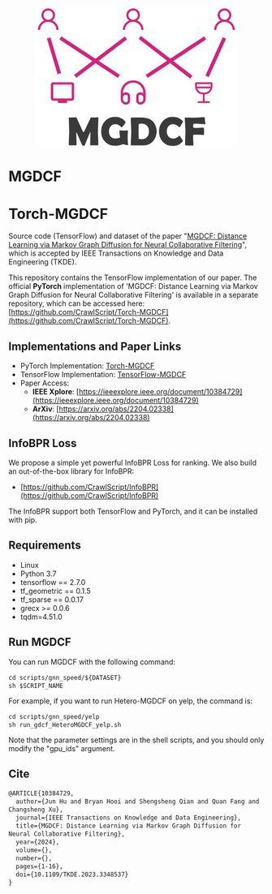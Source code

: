 <p align="center">
<img src="MGDCF_LOGO.png" width="400"/>
</p>

# MGDCF
# Torch-MGDCF
Source code (TensorFlow) and dataset of the paper "[MGDCF: Distance Learning via Markov Graph Diffusion for Neural Collaborative Filtering](https://arxiv.org/abs/2204.02338)", which is accepted by IEEE Transactions on Knowledge and Data Engineering (TKDE).


This repository contains the TensorFlow implementation of our paper. The official **PyTorch** implementation of 'MGDCF: Distance Learning via Markov Graph Diffusion for Neural Collaborative Filtering' is available in a separate repository, which can be accessed here: [https://github.com/CrawlScript/Torch-MGDCF](https://github.com/CrawlScript/Torch-MGDCF).



## Implementations and Paper Links

+ PyTorch Implementation: [Torch-MGDCF](https://github.com/CrawlScript/Torch-MGDCF)
+ TensorFlow Implementation: [TensorFlow-MGDCF](https://github.com/hujunxianligong/MGDCF)
+ Paper Access:
    - **IEEE Xplore**: [https://ieeexplore.ieee.org/document/10384729](https://ieeexplore.ieee.org/document/10384729)
    - **ArXiv**: [https://arxiv.org/abs/2204.02338](https://arxiv.org/abs/2204.02338)





## InfoBPR Loss

We propose a simple yet powerful InfoBPR Loss for ranking. We also build an out-of-the-box library for InfoBPR:
+ [https://github.com/CrawlScript/InfoBPR](https://github.com/CrawlScript/InfoBPR)

The InfoBPR support both TensorFlow and PyTorch, and it can be installed with pip.


## Requirements

+ Linux
+ Python 3.7
+ tensorflow == 2.7.0
+ tf_geometric == 0.1.5
+ tf_sparse == 0.0.17
+ grecx >= 0.0.6
+ tqdm=4.51.0


## Run MGDCF

You can run MGDCF with the following command:
```shell
cd scripts/gnn_speed/${DATASET}
sh $SCRIPT_NAME
```
For example, if you want to run Hetero-MGDCF on yelp, the command is:
```shell
cd scripts/gnn_speed/yelp
sh run_gdcf_HeteroMGDCF_yelp.sh
```
Note that the parameter settings are in the shell scripts, and you should only modify the "gpu_ids" argument.



## Cite

```
@ARTICLE{10384729,
  author={Jun Hu and Bryan Hooi and Shengsheng Qian and Quan Fang and Changsheng Xu},
  journal={IEEE Transactions on Knowledge and Data Engineering}, 
  title={MGDCF: Distance Learning via Markov Graph Diffusion for Neural Collaborative Filtering}, 
  year={2024},
  volume={},
  number={},
  pages={1-16},
  doi={10.1109/TKDE.2023.3348537}
}
```

